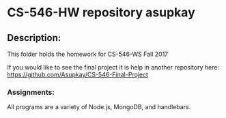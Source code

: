 # CS-546-HW repository asupkay
## Description: 
This folder holds the homework for CS-546-WS Fall 2017

If you would like to see the final project it is help in another repository here: https://github.com/Asupkay/CS-546-Final-Project

### Assignments:
All programs are a variety of Node.js, MongoDB, and handlebars.
